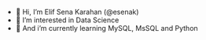 - 👋 Hi, I’m Elif Sena Karahan (@esenak)
- 👀 I’m interested in Data Science
- 🌱 And i’m currently learning MySQL, MsSQL and Python
